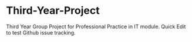# Third-Year-Project
Third Year Group Project for Professional Practice in IT module.
Quick Edit to test Github issue tracking.
